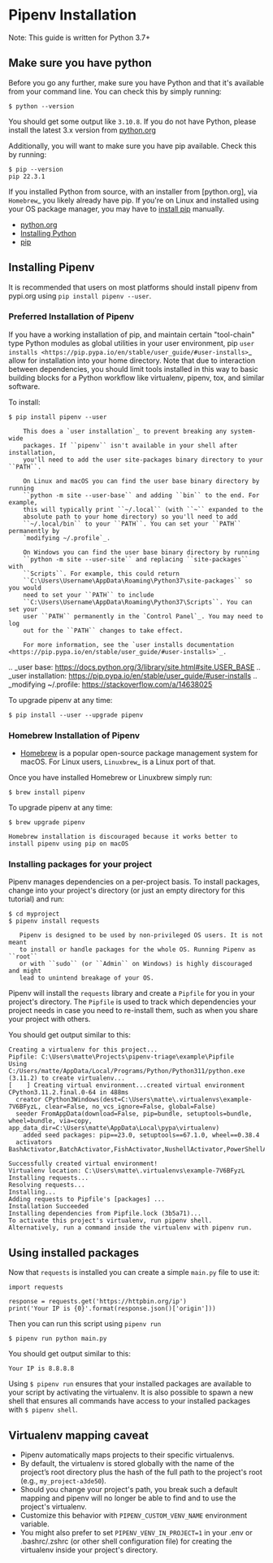 # Pipenv Installation

Note: This guide is written for Python 3.7+


## Make sure you have python

Before you go any further, make sure you have Python and that it's available
from your command line. You can check this by simply running:

    $ python --version

You should get some output like ``3.10.8``. If you do not have Python, please
install the latest 3.x version from [python.org](https://python.org)

Additionally, you will want to make sure you have pip available.
Check this by running:

    $ pip --version
    pip 22.3.1

If you installed Python from source, with an installer from [python.org], via `Homebrew`_ you likely already have pip.
If you're on Linux and installed using your OS package manager, you may have to [install pip](https://pip.pypa.io/en/stable/installing/) manually.

* [python.org](https://python.org)
* [Installing Python](https://wiki.python.org/moin/BeginnersGuide/Download)
* [pip](https://pypi.org/project/pip/)



## Installing Pipenv

It is recommended that users on most platforms should install pipenv from pypi.org using ``pip install pipenv --user``.


### Preferred Installation of Pipenv

If you have a working installation of pip, and maintain certain "tool-chain" type Python modules as global utilities in your user environment, pip `user installs <https://pip.pypa.io/en/stable/user_guide/#user-installs>`_ allow for installation into your home directory. Note that due to interaction between dependencies, you should limit tools installed in this way to basic building blocks for a Python workflow like virtualenv, pipenv, tox, and similar software.

To install:

    $ pip install pipenv --user

```{note}
    This does a `user installation`_ to prevent breaking any system-wide
    packages. If ``pipenv`` isn't available in your shell after installation,
    you'll need to add the user site-packages binary directory to your ``PATH``.

    On Linux and macOS you can find the user base binary directory by running
    ``python -m site --user-base`` and adding ``bin`` to the end. For example,
    this will typically print ``~/.local`` (with ``~`` expanded to the
    absolute path to your home directory) so you'll need to add
    ``~/.local/bin`` to your ``PATH``. You can set your ``PATH`` permanently by
    `modifying ~/.profile`_.

    On Windows you can find the user base binary directory by running
    ``python -m site --user-site`` and replacing ``site-packages`` with
    ``Scripts``. For example, this could return
    ``C:\Users\Username\AppData\Roaming\Python37\site-packages`` so you would
    need to set your ``PATH`` to include
    ``C:\Users\Username\AppData\Roaming\Python37\Scripts``. You can set your
    user ``PATH`` permanently in the `Control Panel`_. You may need to log
    out for the ``PATH`` changes to take effect.

    For more information, see the `user installs documentation <https://pip.pypa.io/en/stable/user_guide/#user-installs>`_.
```

.. _user base: https://docs.python.org/3/library/site.html#site.USER_BASE
.. _user installation: https://pip.pypa.io/en/stable/user_guide/#user-installs
.. _modifying ~/.profile: https://stackoverflow.com/a/14638025


To upgrade pipenv at any time:

    $ pip install --user --upgrade pipenv



### Homebrew Installation of Pipenv
* [Homebrew](https://brew.sh) is a popular open-source package management system for macOS. For Linux users, `Linuxbrew`_  is a Linux port of that.

Once you have installed Homebrew or Linuxbrew simply run:

    $ brew install pipenv

To upgrade pipenv at any time:

    $ brew upgrade pipenv

```{note}
Homebrew installation is discouraged because it works better to install pipenv using pip on macOS
```

### Installing packages for your project

Pipenv manages dependencies on a per-project basis. To install packages,
change into your project's directory (or just an empty directory for this
tutorial) and run:

    $ cd myproject
    $ pipenv install requests

```{note}
   Pipenv is designed to be used by non-privileged OS users. It is not meant
   to install or handle packages for the whole OS. Running Pipenv as ``root``
   or with ``sudo`` (or ``Admin`` on Windows) is highly discouraged and might
   lead to unintend breakage of your OS.
```

Pipenv will install the `requests` library and create a ``Pipfile``
for you in your project's directory. The ``Pipfile`` is used to track which
dependencies your project needs in case you need to re-install them, such as
when you share your project with others.

You should get output similar to this:

    Creating a virtualenv for this project...
    Pipfile: C:\Users\matte\Projects\pipenv-triage\example\Pipfile
    Using C:/Users/matte/AppData/Local/Programs/Python/Python311/python.exe (3.11.2) to create virtualenv...
    [    ] Creating virtual environment...created virtual environment CPython3.11.2.final.0-64 in 488ms
      creator CPython3Windows(dest=C:\Users\matte\.virtualenvs\example-7V6BFyzL, clear=False, no_vcs_ignore=False, global=False)
      seeder FromAppData(download=False, pip=bundle, setuptools=bundle, wheel=bundle, via=copy, app_data_dir=C:\Users\matte\AppData\Local\pypa\virtualenv)
        added seed packages: pip==23.0, setuptools==67.1.0, wheel==0.38.4
      activators BashActivator,BatchActivator,FishActivator,NushellActivator,PowerShellActivator,PythonActivator

    Successfully created virtual environment!
    Virtualenv location: C:\Users\matte\.virtualenvs\example-7V6BFyzL
    Installing requests...
    Resolving requests...
    Installing...
    Adding requests to Pipfile's [packages] ...
    Installation Succeeded
    Installing dependencies from Pipfile.lock (3b5a71)...
    To activate this project's virtualenv, run pipenv shell.
    Alternatively, run a command inside the virtualenv with pipenv run.

## Using installed packages

Now that ``requests`` is installed you can create a simple ``main.py`` file to use it:

```
import requests

response = requests.get('https://httpbin.org/ip')
print('Your IP is {0}'.format(response.json()['origin']))
```
Then you can run this script using ``pipenv run``

    $ pipenv run python main.py

You should get output similar to this:

    Your IP is 8.8.8.8

Using ``$ pipenv run`` ensures that your installed packages are available to
your script by activating the virtualenv. It is also possible to spawn a new shell
that ensures all commands have access to your installed packages with ``$ pipenv shell``.


## Virtualenv mapping caveat

- Pipenv automatically maps projects to their specific virtualenvs.
- By default, the virtualenv is stored globally with the name of the project’s root directory plus the hash of the full path to the project's root (e.g., ``my_project-a3de50``).
- Should you change your project's path, you break such a default mapping and pipenv will no longer be able to find and to use the project's virtualenv.
- Customize this behavior with ``PIPENV_CUSTOM_VENV_NAME`` environment variable.
- You might also prefer to set ``PIPENV_VENV_IN_PROJECT=1`` in your .env or .bashrc/.zshrc (or other shell configuration file) for creating the virtualenv inside your project's directory.
